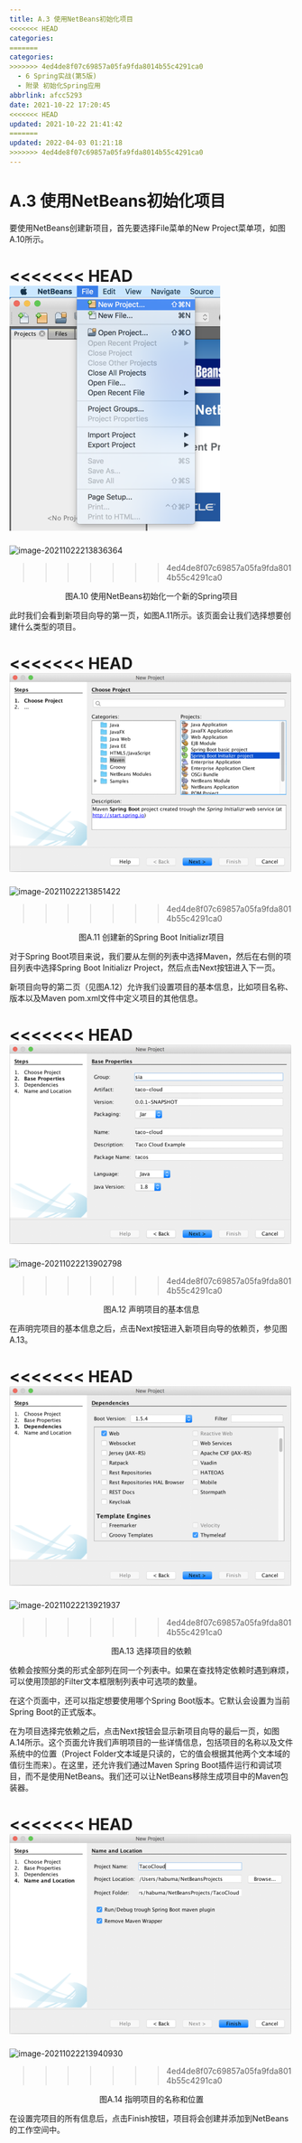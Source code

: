 ```yaml
---
title: A.3 使用NetBeans初始化项目
<<<<<<< HEAD
categories:
=======
categories: 
>>>>>>> 4ed4de8f07c69857a05fa9fda8014b55c4291ca0
  - 6 Spring实战(第5版)
  - 附录 初始化Spring应用
abbrlink: afcc5293
date: 2021-10-22 17:20:45
<<<<<<< HEAD
updated: 2021-10-22 21:41:42
=======
updated: 2022-04-03 01:21:18
>>>>>>> 4ed4de8f07c69857a05fa9fda8014b55c4291ca0
---
```

# A.3 使用NetBeans初始化项目
要使用NetBeans创建新项目，首先要选择File菜单的New Project菜单项，如图A.10所示。

<<<<<<< HEAD
![image-20211022213836364](https://raw.githubusercontent.com/lanlan2017/images/master/Blog/Sum/20211022213836.png)
=======
![image-20211022213836364](https://gitee.com/XiaoLan223/images/raw/master/Blog/Sum/20211022213836.png)
>>>>>>> 4ed4de8f07c69857a05fa9fda8014b55c4291ca0

<center>图A.10 使用NetBeans初始化一个新的Spring项目</center>

此时我们会看到新项目向导的第一页，如图A.11所示。该页面会让我们选择想要创建什么类型的项目。

<<<<<<< HEAD
![image-20211022213851422](https://raw.githubusercontent.com/lanlan2017/images/master/Blog/Sum/20211022213851.png)
=======
![image-20211022213851422](https://gitee.com/XiaoLan223/images/raw/master/Blog/Sum/20211022213851.png)
>>>>>>> 4ed4de8f07c69857a05fa9fda8014b55c4291ca0

<center>图A.11 创建新的Spring Boot Initializr项目</center>

对于Spring Boot项目来说，我们要从左侧的列表中选择Maven，然后在右侧的项目列表中选择Spring Boot Initializr Project，然后点击Next按钮进入下一页。

新项目向导的第二页（见图A.12）允许我们设置项目的基本信息，比如项目名称、版本以及Maven pom.xml文件中定义项目的其他信息。

<<<<<<< HEAD
![image-20211022213902798](https://raw.githubusercontent.com/lanlan2017/images/master/Blog/Sum/20211022213902.png)
=======
![image-20211022213902798](https://gitee.com/XiaoLan223/images/raw/master/Blog/Sum/20211022213902.png)
>>>>>>> 4ed4de8f07c69857a05fa9fda8014b55c4291ca0

<center>图A.12 声明项目的基本信息</center>

在声明完项目的基本信息之后，点击Next按钮进入新项目向导的依赖页，参见图A.13。

<<<<<<< HEAD
![image-20211022213921937](https://raw.githubusercontent.com/lanlan2017/images/master/Blog/Sum/20211022213922.png)
=======
![image-20211022213921937](https://gitee.com/XiaoLan223/images/raw/master/Blog/Sum/20211022213922.png)
>>>>>>> 4ed4de8f07c69857a05fa9fda8014b55c4291ca0

<center>图A.13 选择项目的依赖</center>

依赖会按照分类的形式全部列在同一个列表中。如果在查找特定依赖时遇到麻烦，可以使用顶部的Filter文本框限制列表中可选项的数量。

在这个页面中，还可以指定想要使用哪个Spring Boot版本。它默认会设置为当前Spring Boot的正式版本。

在为项目选择完依赖之后，点击Next按钮会显示新项目向导的最后一页，如图A.14所示。这个页面允许我们声明项目的一些详情信息，包括项目的名称以及文件系统中的位置（Project Folder文本域是只读的，它的值会根据其他两个文本域的值衍生而来）。在这里，还允许我们通过Maven Spring Boot插件运行和调试项目，而不是使用NetBeans。我们还可以让NetBeans移除生成项目中的Maven包装器。

<<<<<<< HEAD
![image-20211022213940930](https://raw.githubusercontent.com/lanlan2017/images/master/Blog/Sum/20211022213941.png)
=======
![image-20211022213940930](https://gitee.com/XiaoLan223/images/raw/master/Blog/Sum/20211022213941.png)
>>>>>>> 4ed4de8f07c69857a05fa9fda8014b55c4291ca0

<center>图A.14 指明项目的名称和位置</center>

在设置完项目的所有信息后，点击Finish按钮，项目将会创建并添加到NetBeans的工作空间中。


